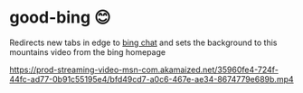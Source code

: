 # good-bing 😊
Redirects new tabs in edge to [bing chat](https://www.bing.com/search?q=Bing+AI&showconv=1) and sets the background to this mountains video from the bing homepage

https://prod-streaming-video-msn-com.akamaized.net/35960fe4-724f-44fc-ad77-0b91c55195e4/bfd49cd7-a0c6-467e-ae34-8674779e689b.mp4
